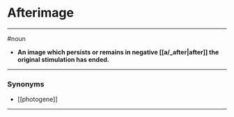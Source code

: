 # Afterimage
---
#noun
- **An image which persists or remains in negative [[a/_after|after]] the original stimulation has ended.**
---
### Synonyms
- [[photogene]]
---

